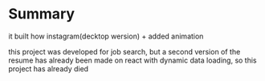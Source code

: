 # Summary

  it built how instagram(decktop wersion) 
    + added animation 


this project was developed for job search, but a second version of the resume has already been made on react with dynamic data loading, so this project has already died
